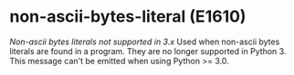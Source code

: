 # non-ascii-bytes-literal (E1610)

*Non-ascii bytes literals not supported in 3.x* Used when non-ascii
bytes literals are found in a program. They are no longer supported in
Python 3. This message can't be emitted when using Python &gt;= 3.0.
